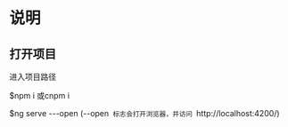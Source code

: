 # 说明



## 打开项目

进入项目路径

$npm i 或cnpm i

$ng serve ---open             (--open` 标志会打开浏览器，并访问 `http://localhost:4200/) 



